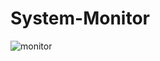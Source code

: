 # System-Monitor
![monitor](https://user-images.githubusercontent.com/59088176/213259907-8c80921f-d56e-42a7-b0d8-223b5ef3eec7.png)
